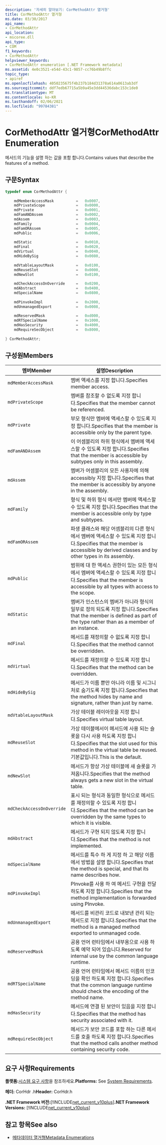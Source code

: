 ```yaml
---
description: '자세히 알아보기: CorMethodAttr 열거형'
title: CorMethodAttr 열거형
ms.date: 03/30/2017
api_name:
- CorMethodAttr
api_location:
- mscoree.dll
api_type:
- COM
f1_keywords:
- CorMethodAttr
helpviewer_keywords:
- CorMethodAttr enumeration [.NET Framework metadata]
ms.assetid: 4e0c3521-e54d-43c1-9857-cc76b49b8ffc
topic_type:
- apiref
ms.openlocfilehash: 4050235675f4b237b184d31378a614a0613ab3df
ms.sourcegitcommit: ddf7edb67715a5b9a45e3dd44536dabc153c1de0
ms.translationtype: MT
ms.contentlocale: ko-KR
ms.lasthandoff: 02/06/2021
ms.locfileid: "99784381"
---
```

# <a name="cormethodattr-enumeration"></a><span data-ttu-id="02332-103">CorMethodAttr 열거형</span><span class="sxs-lookup"><span data-stu-id="02332-103">CorMethodAttr Enumeration</span></span>

<span data-ttu-id="02332-104">메서드의 기능을 설명 하는 값을 포함 합니다.</span><span class="sxs-lookup"><span data-stu-id="02332-104">Contains values that describe the features of a method.</span></span>  
  
## <a name="syntax"></a><span data-ttu-id="02332-105">구문</span><span class="sxs-lookup"><span data-stu-id="02332-105">Syntax</span></span>  
  
```cpp  
typedef enum CorMethodAttr {  
  
    mdMemberAccessMask          =   0x0007,  
    mdPrivateScope              =   0x0000,  
    mdPrivate                   =   0x0001,  
    mdFamANDAssem               =   0x0002,  
    mdAssem                     =   0x0003,  
    mdFamily                    =   0x0004,  
    mdFamORAssem                =   0x0005,  
    mdPublic                    =   0x0006,  
  
    mdStatic                    =   0x0010,  
    mdFinal                     =   0x0020,  
    mdVirtual                   =   0x0040,  
    mdHideBySig                 =   0x0080,  
  
    mdVtableLayoutMask          =   0x0100,  
    mdReuseSlot                 =   0x0000,  
    mdNewSlot                   =   0x0100,  
  
    mdCheckAccessOnOverride     =   0x0200,  
    mdAbstract                  =   0x0400,  
    mdSpecialName               =   0x0800,  
  
    mdPinvokeImpl               =   0x2000,  
    mdUnmanagedExport           =   0x0008,  
  
    mdReservedMask              =   0xd000,  
    mdRTSpecialName             =   0x1000,  
    mdHasSecurity               =   0x4000,  
    mdRequireSecObject          =   0x8000,  
  
} CorMethodAttr;  
```  
  
## <a name="members"></a><span data-ttu-id="02332-106">구성원</span><span class="sxs-lookup"><span data-stu-id="02332-106">Members</span></span>  
  
|<span data-ttu-id="02332-107">멤버</span><span class="sxs-lookup"><span data-stu-id="02332-107">Member</span></span>|<span data-ttu-id="02332-108">설명</span><span class="sxs-lookup"><span data-stu-id="02332-108">Description</span></span>|  
|------------|-----------------|  
|`mdMemberAccessMask`|<span data-ttu-id="02332-109">멤버 액세스를 지정 합니다.</span><span class="sxs-lookup"><span data-stu-id="02332-109">Specifies member access.</span></span>|  
|`mdPrivateScope`|<span data-ttu-id="02332-110">멤버를 참조할 수 없도록 지정 합니다.</span><span class="sxs-lookup"><span data-stu-id="02332-110">Specifies that the member cannot be referenced.</span></span>|  
|`mdPrivate`|<span data-ttu-id="02332-111">부모 형식만 멤버에 액세스할 수 있도록 지정 합니다.</span><span class="sxs-lookup"><span data-stu-id="02332-111">Specifies that the member is accessible only by the parent type.</span></span>|  
|`mdFamANDAssem`|<span data-ttu-id="02332-112">이 어셈블리의 하위 형식에서 멤버에 액세스할 수 있도록 지정 합니다.</span><span class="sxs-lookup"><span data-stu-id="02332-112">Specifies that the member is accessible by subtypes only in this assembly.</span></span>|  
|`mdAssem`|<span data-ttu-id="02332-113">멤버가 어셈블리의 모든 사용자에 의해 accessibly 지정 합니다.</span><span class="sxs-lookup"><span data-stu-id="02332-113">Specifies that the member is accessibly by anyone in the assembly.</span></span>|  
|`mdFamily`|<span data-ttu-id="02332-114">형식 및 하위 형식 에서만 멤버에 액세스할 수 있도록 지정 합니다.</span><span class="sxs-lookup"><span data-stu-id="02332-114">Specifies that the member is accessible only by type and subtypes.</span></span>|  
|`mdFamORAssem`|<span data-ttu-id="02332-115">파생 클래스와 해당 어셈블리의 다른 형식에서 멤버에 액세스할 수 있도록 지정 합니다.</span><span class="sxs-lookup"><span data-stu-id="02332-115">Specifies that the member is accessible by derived classes and by other types in its assembly.</span></span>|  
|`mdPublic`|<span data-ttu-id="02332-116">범위에 대 한 액세스 권한이 있는 모든 형식에서 멤버에 액세스할 수 있도록 지정 합니다.</span><span class="sxs-lookup"><span data-stu-id="02332-116">Specifies that the member is accessible by all types with access to the scope.</span></span>|  
|`mdStatic`|<span data-ttu-id="02332-117">멤버가 인스턴스의 멤버가 아니라 형식의 일부로 정의 되도록 지정 합니다.</span><span class="sxs-lookup"><span data-stu-id="02332-117">Specifies that the member is defined as part of the type rather than as a member of an instance.</span></span>|  
|`mdFinal`|<span data-ttu-id="02332-118">메서드를 재정의할 수 없도록 지정 합니다.</span><span class="sxs-lookup"><span data-stu-id="02332-118">Specifies that the method cannot be overridden.</span></span>|  
|`mdVirtual`|<span data-ttu-id="02332-119">메서드를 재정의할 수 있도록 지정 합니다.</span><span class="sxs-lookup"><span data-stu-id="02332-119">Specifies that the method can be overridden.</span></span>|  
|`mdHideBySig`|<span data-ttu-id="02332-120">메서드가 이름 뿐만 아니라 이름 및 시그니처로 숨기도록 지정 합니다.</span><span class="sxs-lookup"><span data-stu-id="02332-120">Specifies that the method hides by name and signature, rather than just by name.</span></span>|  
|`mdVtableLayoutMask`|<span data-ttu-id="02332-121">가상 테이블 레이아웃을 지정 합니다.</span><span class="sxs-lookup"><span data-stu-id="02332-121">Specifies virtual table layout.</span></span>|  
|`mdReuseSlot`|<span data-ttu-id="02332-122">가상 테이블에서이 메서드에 사용 되는 슬롯을 다시 사용 하도록 지정 합니다.</span><span class="sxs-lookup"><span data-stu-id="02332-122">Specifies that the slot used for this method in the virtual table be reused.</span></span> <span data-ttu-id="02332-123">기본값입니다.</span><span class="sxs-lookup"><span data-stu-id="02332-123">This is the default.</span></span>|  
|`mdNewSlot`|<span data-ttu-id="02332-124">메서드가 항상 가상 테이블에 새 슬롯을 가져옵니다.</span><span class="sxs-lookup"><span data-stu-id="02332-124">Specifies that the method always gets a new slot in the virtual table.</span></span>|  
|`mdCheckAccessOnOverride`|<span data-ttu-id="02332-125">표시 되는 형식과 동일한 형식으로 메서드를 재정의할 수 있도록 지정 합니다.</span><span class="sxs-lookup"><span data-stu-id="02332-125">Specifies that the method can be overridden by the same types to which it is visible.</span></span>|  
|`mdAbstract`|<span data-ttu-id="02332-126">메서드가 구현 되지 않도록 지정 합니다.</span><span class="sxs-lookup"><span data-stu-id="02332-126">Specifies that the method is not implemented.</span></span>|  
|`mdSpecialName`|<span data-ttu-id="02332-127">메서드를 특수 하 게 지정 하 고 해당 이름에서 방법을 설명 합니다.</span><span class="sxs-lookup"><span data-stu-id="02332-127">Specifies that the method is special, and that its name describes how.</span></span>|  
|`mdPinvokeImpl`|<span data-ttu-id="02332-128">PInvoke를 사용 하 여 메서드 구현을 전달 하도록 지정 합니다.</span><span class="sxs-lookup"><span data-stu-id="02332-128">Specifies that the method implementation is forwarded using PInvoke.</span></span>|  
|`mdUnmanagedExport`|<span data-ttu-id="02332-129">메서드를 비관리 코드로 내보낸 관리 되는 메서드로 지정 합니다.</span><span class="sxs-lookup"><span data-stu-id="02332-129">Specifies that the method is a managed method exported to unmanaged code.</span></span>|  
|`mdReservedMask`|<span data-ttu-id="02332-130">공용 언어 런타임에서 내부용으로 사용 하도록 예약 되어 있습니다.</span><span class="sxs-lookup"><span data-stu-id="02332-130">Reserved for internal use by the common language runtime.</span></span>|  
|`mdRTSpecialName`|<span data-ttu-id="02332-131">공용 언어 런타임에서 메서드 이름의 인코딩을 확인 하도록 지정 합니다.</span><span class="sxs-lookup"><span data-stu-id="02332-131">Specifies that the common language runtime should check the encoding of the method name.</span></span>|  
|`mdHasSecurity`|<span data-ttu-id="02332-132">메서드에 연결 된 보안이 있음을 지정 합니다.</span><span class="sxs-lookup"><span data-stu-id="02332-132">Specifies that the method has security associated with it.</span></span>|  
|`mdRequireSecObject`|<span data-ttu-id="02332-133">메서드가 보안 코드를 포함 하는 다른 메서드를 호출 하도록 지정 합니다.</span><span class="sxs-lookup"><span data-stu-id="02332-133">Specifies that the method calls another method containing security code.</span></span>|  
  
## <a name="requirements"></a><span data-ttu-id="02332-134">요구 사항</span><span class="sxs-lookup"><span data-stu-id="02332-134">Requirements</span></span>  

 <span data-ttu-id="02332-135">**플랫폼:**[시스템 요구 사항](../../get-started/system-requirements.md)을 참조하세요.</span><span class="sxs-lookup"><span data-stu-id="02332-135">**Platforms:** See [System Requirements](../../get-started/system-requirements.md).</span></span>  
  
 <span data-ttu-id="02332-136">**헤더:** CorHdr .h</span><span class="sxs-lookup"><span data-stu-id="02332-136">**Header:** CorHdr.h</span></span>  
  
 <span data-ttu-id="02332-137">**.NET Framework 버전:**[!INCLUDE[net_current_v10plus](../../../../includes/net-current-v10plus-md.md)]</span><span class="sxs-lookup"><span data-stu-id="02332-137">**.NET Framework Versions:** [!INCLUDE[net_current_v10plus](../../../../includes/net-current-v10plus-md.md)]</span></span>  
  
## <a name="see-also"></a><span data-ttu-id="02332-138">참고 항목</span><span class="sxs-lookup"><span data-stu-id="02332-138">See also</span></span>

- [<span data-ttu-id="02332-139">메타데이터 열거형</span><span class="sxs-lookup"><span data-stu-id="02332-139">Metadata Enumerations</span></span>](metadata-enumerations.md)
